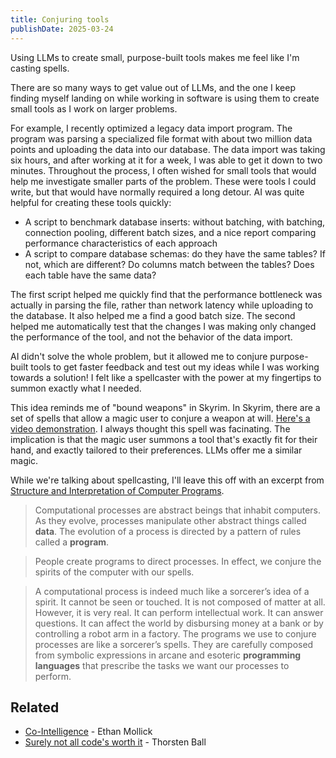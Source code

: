 ```yaml
---
title: Conjuring tools
publishDate: 2025-03-24
---
```


Using LLMs to create small, purpose-built tools makes me feel like I'm casting
spells.

There are so many ways to get value out of LLMs, and the one I keep finding
myself landing on while working in software is using them to create small tools
as I work on larger problems.

For example, I recently optimized a legacy data import program. The program was
parsing a specialized file format with about two million data points and
uploading the data into our database. The data import was taking six hours, and
after working at it for a week, I was able to get it down to two minutes.
Throughout the process, I often wished for small tools that would help me
investigate smaller parts of the problem. These were tools I could write, but
that would have normally required a long detour. AI was quite helpful for
creating these tools quickly:

- A script to benchmark database inserts: without batching, with batching,
connection pooling, different batch sizes, and a nice report comparing
performance characteristics of each approach
- A script to compare database schemas: do they have the same tables? If not,
which are different? Do columns match between the tables? Does each table have
the same data?

The first script helped me quickly find that the performance bottleneck was
actually in parsing the file, rather than network latency while uploading to the
database. It also helped me a find a good batch size. The second helped me
automatically test that the changes I was making only changed the performance of
the tool, and not the behavior of the data import. 

AI didn't solve the whole problem, but it allowed me to conjure purpose-built
tools to get faster feedback and test out my ideas while I was working towards a
solution! I felt like a spellcaster with the power at my fingertips to summon
exactly what I needed.

This idea reminds me of "bound weapons" in Skyrim. In Skyrim, there are a set of
spells that allow a magic user to conjure a weapon at will. [Here's a video
demonstration](https://youtu.be/XGAJ8Jc1KM8). I always thought this spell was
facinating. The implication is that the magic user summons a tool that's exactly
fit for their hand, and exactly tailored to their preferences. LLMs offer me a
similar magic.

While we're talking about spellcasting, I'll leave this off with an excerpt from
[Structure and Interpretation of Computer
Programs](https://sarabander.github.io/sicp/html/index.xhtml).

> Computational processes are abstract beings that inhabit computers. As they
> evolve, processes manipulate other abstract things called **data**. The
> evolution of a process is directed by a pattern of rules called a **program**.

> People create programs to direct processes. In effect, we conjure the spirits
> of the computer with our spells.

> A computational process is indeed much like a sorcerer’s idea of a spirit. It
> cannot be seen or touched. It is not composed of matter at all. However, it is
> very real. It can perform intellectual work. It can answer questions. It can
> affect the world by disbursing money at a bank or by controlling a robot arm
> in a factory. The programs we use to conjure processes are like a sorcerer’s
> spells. They are carefully composed from symbolic expressions in arcane and
> esoteric **programming languages** that prescribe the tasks we want our
> processes to perform.

## Related

- [Co-Intelligence](https://www.goodreads.com/book/show/198678736-co-intelligence) - Ethan Mollick
- [Surely not all code's worth it](https://registerspill.thorstenball.com/p/surely-not-all-codes-worth-it) - Thorsten Ball
